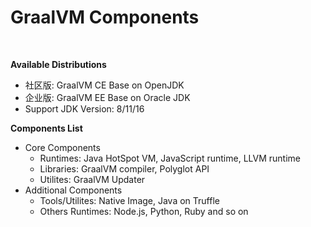 # GraalVM Components

&nbsp;

**Available Distributions**

- 社区版: GraalVM CE Base on OpenJDK
- 企业版: GraalVM EE Base on Oracle JDK
- Support JDK Version: 8/11/16

**Components List**

- Core Components
  - Runtimes: Java HotSpot VM, JavaScript runtime, LLVM runtime
  - Libraries: GraalVM compiler, Polyglot API
  - Utilites: GraalVM Updater
- Additional Components
  - Tools/Utilites: Native Image, Java on Truffle
  - Others Runtimes: Node.js, Python, Ruby and so on

<!--

核心组件与可选组件

* java -version
* js -version
* lli -version (platform only)

Polyglot API (跨语言上下文)
- [maven dependency](https://search.maven.org/artifact/org.graalvm.sdk/graal-sdk/21.1.0/jar)
- [online javadoc](https://www.graalvm.org/sdk/javadoc/org/graalvm/polyglot/package-summary.html)

可选组件通过 GraalVM Updater 来获得
- gu --help
- gu install native-image

nodejs-v14.16.1, python-v3.8.5, ruby-v2.7.2, r-4.0.3 ...

-->
